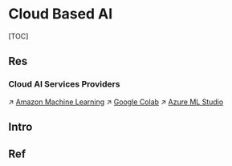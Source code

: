 # Cloud Based AI

[TOC]



## Res
### Cloud AI Services Providers
↗ [Amazon Machine Learning](../../../System%20Architecture%20Design/☁️%20Cloud%20Native/🌵%20Cloud%20Overview/🗿%20Cloud%20Models/Cloud%20Service%20(Delivery)%20Models/IaaS/AWS/Amazon%20Computing/Amazon%20Machine%20Learning/Amazon%20Machine%20Learning.md)
↗ [Google Colab](../../../System%20Architecture%20Design/☁️%20Cloud%20Native/🌵%20Cloud%20Overview/🗿%20Cloud%20Models/Cloud%20Service%20(Delivery)%20Models/IaaS/Google%20Cloud/Google%20Computing/Google%20Colab/Google%20Colab.md)
↗ [Azure ML Studio](../../../System%20Architecture%20Design/☁️%20Cloud%20Native/🌵%20Cloud%20Overview/🗿%20Cloud%20Models/Cloud%20Service%20(Delivery)%20Models/IaaS/Azure/Azure%20Computing/Azure%20ML%20Studio/Azure%20ML%20Studio.md)



## Intro



## Ref

